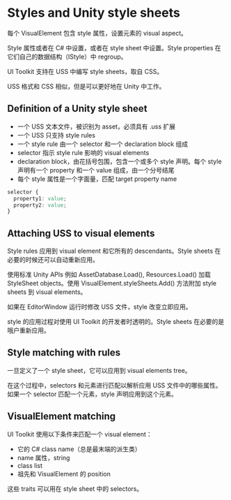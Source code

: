 # Styles and Unity style sheets

每个 VisualElement 包含 style 属性，设置元素的 visual aspect。

Style 属性或者在 C# 中设置，或者在 style sheet 中设置。Style properties 在它们自己的数据结构（IStyle）中 regroup。

UI Toolkit 支持在 USS 中编写 style sheets，取自 CSS。

USS 格式和 CSS 相似，但是可以更好地在 Unity 中工作。

## Definition of a Unity style sheet

- 一个 USS 文本文件，被识别为 asset，必须具有 .uss 扩展
- 一个 USS 只支持 style rules
- 一个 style rule 由一个 selector 和一个 declaration block 组成
- selector 指示 style rule 影响的 visual elements
- declaration block，由花括号包围，包含一个或多个 style 声明。每个 style 声明有一个 property 和一个 value 组成，由一个分号结尾
- 每个 style 属性是一个字面量，匹配 target property name

```css
selector {
  property1: value;
  property2: value;
}
```

## Attaching USS to visual elements

Style rules 应用到 visual element 和它所有的 descendants。Style sheets 在必要的时候还可以自动重新应用。

使用标准 Unity APIs 例如 AssetDatabase.Load(), Resources.Load() 加载 StyleSheet objects。使用 VisualElement.styleSheets.Add() 方法附加 style sheets 到 visual elements。

如果在 EditorWindow 运行时修改 USS 文件，style 改变立即应用。

style 的应用过程对使用 UI Toolkit 的开发者时透明的。Style sheets 在必要的是哦户重新应用。

## Style matching with rules

一旦定义了一个 style sheet，它可以应用到 visual elements tree。

在这个过程中，selectors 和元素进行匹配以解析应用 USS 文件中的哪些属性。如果一个 selector 匹配一个元素，style 声明应用到这个元素。

## VisualElement matching

UI Toolkit 使用以下条件来匹配一个 visual element：

- 它的 C# class name（总是最末端的派生类）
- name 属性，string
- class list
- 祖先和 VisualElement 的 position

这些 traits 可以用在 style sheet 中的 selectors。
